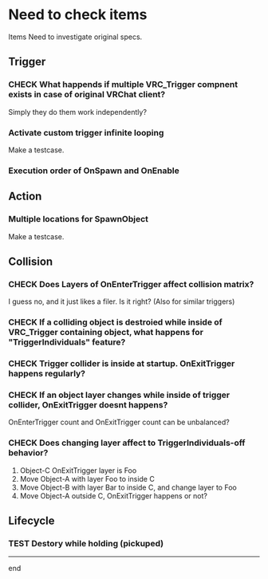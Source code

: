 # Need to check items

Items Need to investigate original specs.


## Trigger

### CHECK What happends if multiple VRC_Trigger compnent exists in case of original VRChat client?
Simply they do them work independently?

### Activate custom trigger infinite looping
Make a testcase.

### Execution order of OnSpawn and OnEnable


## Action

### Multiple locations for SpawnObject
Make a testcase.


## Collision

### CHECK Does Layers of OnEnterTrigger affect collision matrix?

I guess no, and it just likes a filer. Is it right?
(Also for similar triggers)


### CHECK If a colliding object is destroied while inside of VRC_Trigger containing object, what happens for "TriggerIndividuals" feature?


### CHECK Trigger collider is inside at startup. OnExitTrigger happens regularly?


### CHECK If an object layer changes while inside of trigger collider, OnExitTrigger doesnt happens?
OnEnterTrigger count and OnExitTrigger count can be unbalanced?


### CHECK Does changing layer affect to TriggerIndividuals-off behavior?
1. Object-C OnExitTrigger layer is Foo
2. Move Object-A with layer Foo to inside C
3. Move Object-B with layer Bar to inside C, and change layer to Foo
4. Move Object-A outside C, OnExitTrigger happens or not?



## Lifecycle

### TEST Destory while holding (pickuped)

---
end
